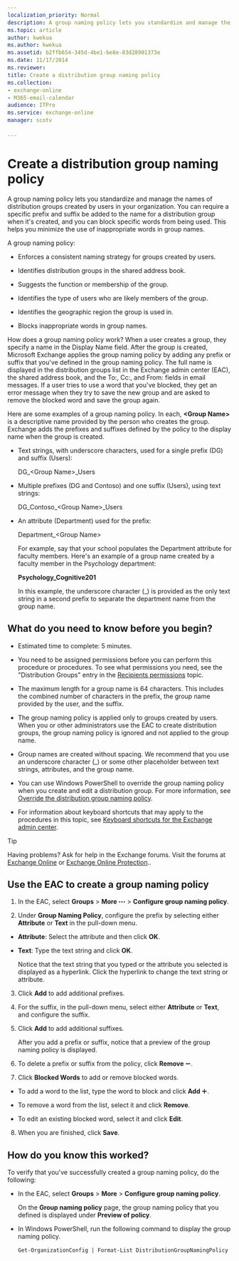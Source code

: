 ```yaml
---
localization_priority: Normal
description: A group naming policy lets you standardize and manage the names of distribution groups created by users in your organization. You can require a specific prefix and suffix be added to the name for a distribution group when it's created, and you can block specific words from being used. This helps you minimize the use of inappropriate words in group names.
ms.topic: article
author: kwekua
ms.author: kwekua
ms.assetid: b2ffb654-345d-4be1-be8e-83d28901373e
ms.date: 11/17/2014
ms.reviewer: 
title: Create a distribution group naming policy
ms.collection: 
- exchange-online
- M365-email-calendar
audience: ITPro
ms.service: exchange-online
manager: scotv

---
```


# Create a distribution group naming policy

A group naming policy lets you standardize and manage the names of distribution groups created by users in your organization. You can require a specific prefix and suffix be added to the name for a distribution group when it's created, and you can block specific words from being used. This helps you minimize the use of inappropriate words in group names.

A group naming policy:

- Enforces a consistent naming strategy for groups created by users.

- Identifies distribution groups in the shared address book.

- Suggests the function or membership of the group.

- Identifies the type of users who are likely members of the group.

- Identifies the geographic region the group is used in.

- Blocks inappropriate words in group names.

How does a group naming policy work? When a user creates a group, they specify a name in the Display Name field. After the group is created, Microsoft Exchange applies the group naming policy by adding any prefix or suffix that you've defined in the group naming policy. The full name is displayed in the distribution groups list in the Exchange admin center (EAC), the shared address book, and the To:, Cc:, and From: fields in email messages. If a user tries to use a word that you've blocked, they get an error message when they try to save the new group and are asked to remove the blocked word and save the group again.

Here are some examples of a group naming policy. In each, **\<Group Name\>** is a descriptive name provided by the person who creates the group. Exchange adds the prefixes and suffixes defined by the policy to the display name when the group is created.

- Text strings, with underscore characters, used for a single prefix (DG) and suffix (Users):

    DG_\<Group Name\>_Users

- Multiple prefixes (DG and Contoso) and one suffix (Users), using text strings:

    DG_Contoso_\<Group Name\>_Users

- An attribute (Department) used for the prefix:

    Department_\<Group Name\>

    For example, say that your school populates the Department attribute for faculty members. Here's an example of a group name created by a faculty member in the Psychology department:

    **Psychology_Cognitive201**

    In this example, the underscore character (_) is provided as the only text string in a second prefix to separate the department name from the group name.

## What do you need to know before you begin?

- Estimated time to complete: 5 minutes.

- You need to be assigned permissions before you can perform this procedure or procedures. To see what permissions you need, see the "Distribution Groups" entry in the [Recipients permissions](https://technet.microsoft.com/library/5b690bcb-c6df-4511-90e1-08ca91f43b37.aspx) topic.

- The maximum length for a group name is 64 characters. This includes the combined number of characters in the prefix, the group name provided by the user, and the suffix.

- The group naming policy is applied only to groups created by users. When you or other administrators use the EAC to create distribution groups, the group naming policy is ignored and not applied to the group name.

- Group names are created without spacing. We recommend that you use an underscore character (_) or some other placeholder between text strings, attributes, and the group name.

- You can use Windows PowerShell to override the group naming policy when you create and edit a distribution group. For more information, see [Override the distribution group naming policy](override-group-naming-policy.md).

- For information about keyboard shortcuts that may apply to the procedures in this topic, see [Keyboard shortcuts for the Exchange admin center](../../accessibility/keyboard-shortcuts-in-admin-center.md).

> [!TIP]
> Having problems? Ask for help in the Exchange forums. Visit the forums at [Exchange Online](https://go.microsoft.com/fwlink/p/?linkId=267542) or [Exchange Online Protection](https://go.microsoft.com/fwlink/p/?linkId=285351)..

## Use the EAC to create a group naming policy

1. In the EAC, select **Groups** \> **More** ![More Options Icon](../../media/ITPro_EAC_MoreOptionsIcon.gif) \> **Configure group naming policy**.

2. Under **Group Naming Policy**, configure the prefix by selecting either **Attribute** or **Text** in the pull-down menu.

  - **Attribute**: Select the attribute and then click **OK**.

  - **Text**: Type the text string and click **OK**.

    Notice that the text string that you typed or the attribute you selected is displayed as a hyperlink. Click the hyperlink to change the text string or attribute.

3. Click **Add** to add additional prefixes.

4. For the suffix, in the pull-down menu, select either **Attribute** or **Text**, and configure the suffix.

5. Click **Add** to add additional suffixes.

    After you add a prefix or suffix, notice that a preview of the group naming policy is displayed.

6. To delete a prefix or suffix from the policy, click **Remove** ![Remove icon](../../media/ITPro_EAC_RemoveIcon.gif).

7. Click **Blocked Words** to add or remove blocked words.

  - To add a word to the list, type the word to block and click **Add** ![Add Icon](../../media/ITPro_EAC_AddIcon.gif).

  - To remove a word from the list, select it and click **Remove**.

  - To edit an existing blocked word, select it and click **Edit**.

8. When you are finished, click **Save**.

## How do you know this worked?

To verify that you've successfully created a group naming policy, do the following:

- In the EAC, select **Groups** \> **More** \> **Configure group naming policy**.

    On the **Group naming policy** page, the group naming policy that you defined is displayed under **Preview of policy**.

- In Windows PowerShell, run the following command to display the group naming policy.

  ```
  Get-OrganizationConfig | Format-List DistributionGroupNamingPolicy
  ```



